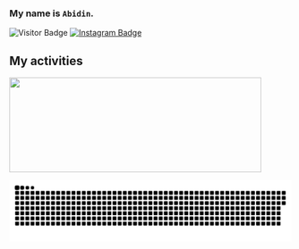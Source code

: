 ### My name is ` Abidin `.
![Visitor Badge](https://visitor-badge.laobi.icu/badge?page_id=dintzonly)
[![Instagram Badge](https://img.shields.io/badge/-dintzonly-orange?style=plastic-square&logo=instagram&logoColor=white&link=https://instagram.com/dintzonly/)](https://instagram.com/dintzonly)

## My activities

<a href="https://github.com/DintzOnly">
  <img width=450 height=170 align="center" src="https://github-readme-stats.vercel.app/api?username=DintzOnly&theme=midnight-purple&show_icons=true&bg_color=0D1117&hide_border=true&count_private=true" />
</a>

![Snake animation](https://github.com/Pepyn0/Pepyn0/raw/output/github-contribution-grid-snake.svg)
